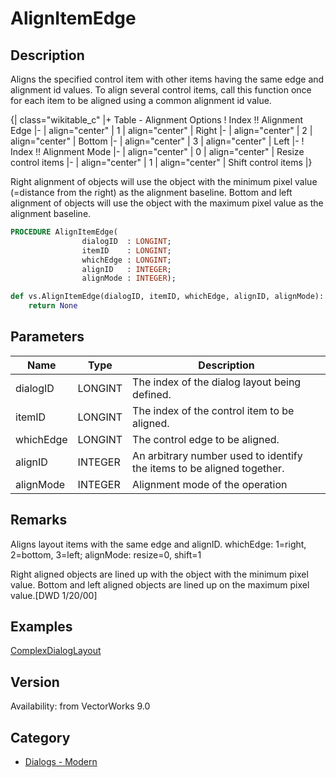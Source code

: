 # AlignItemEdge

## Description
Aligns the specified control item with other items having the same edge and alignment id values. To align several control items, call this function once for each item to be aligned using a common alignment id value.

{| class="wikitable_c"
|+ Table - Alignment Options
! Index !! Alignment Edge
|-
| align="center" | 1 
| align="center" | Right 
|-
| align="center" | 2 
| align="center" | Bottom 
|-
| align="center" | 3 
| align="center" | Left 
|-
! Index !! Alignment Mode
|-
| align="center" | 0 
| align="center" | Resize control items
|-
| align="center" | 1 
| align="center" | Shift control items
|}


Right alignment of objects will use the object with the minimum pixel value (=distance from the right) as the alignment baseline. Bottom and left alignment of objects will use the object with the  maximum pixel value as the alignment baseline.

```pascal
PROCEDURE AlignItemEdge(
				dialogID  : LONGINT;
				itemID    : LONGINT;
				whichEdge : LONGINT;
				alignID   : INTEGER;
				alignMode : INTEGER);
```

```python
def vs.AlignItemEdge(dialogID, itemID, whichEdge, alignID, alignMode):
    return None
```

## Parameters
|Name|Type|Description|
|---|---|---|
|dialogID|LONGINT|The index of the dialog layout being defined.|
|itemID|LONGINT|The index of the control item to be aligned.|
|whichEdge|LONGINT|The control edge to be aligned.|
|alignID|INTEGER|An arbitrary number used to identify the items to be aligned together.|
|alignMode|INTEGER|Alignment mode of the operation|

## Remarks
Aligns layout items with the same edge and alignID. whichEdge: 1=right, 2=bottom, 3=left; alignMode: resize=0, shift=1

Right aligned objects are lined up with the object with the minimum pixel value. Bottom and left aligned objects are lined up on the maximum pixel value.[DWD 1/20/00]

## Examples
[ComplexDialogLayout](examples/ComplexDialogLayout.md)

## Version
Availability: from VectorWorks 9.0

## Category
* [Dialogs - Modern](../Categories/Dialogs%20-%20Modern.md)
